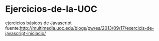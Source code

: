 # Ejercicios-de-la-UOC
ejercicios básicos de Javascript
fuente:http://multimedia.uoc.edu/blogs/pw/es/2013/09/17/exercicis-de-javascript-iniciacio/
